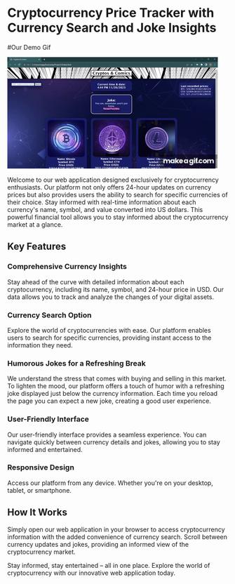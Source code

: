 # Cryptocurrency Price Tracker with Currency Search and Joke Insights

#Our Demo Gif

![](Demo.gif)

Welcome to our web application designed exclusively for cryptocurrency enthusiasts. Our platform not only offers 24-hour updates on currency prices but also provides users the ability to search for specific currencies of their choice. Stay informed with real-time information about each currency's name, symbol, and value converted into US dollars. This powerful financial tool allows you to stay informed about the cryptocurrency market at a glance.

## Key Features

### Comprehensive Currency Insights
Stay ahead of the curve with detailed information about each cryptocurrency, including its name, symbol, and 24-hour price in USD. Our data allows you to track and analyze the changes of your digital assets.

### Currency Search Option
Explore the world of cryptocurrencies with ease. Our platform enables users to search for specific currencies, providing instant access to the information they need.

### Humorous Jokes for a Refreshing Break
We understand the stress that comes with buying and selling in this market. To lighten the mood, our platform offers a touch of humor with a refreshing joke displayed just below the currency information. Each time you reload the page you can expect a new joke, creating a good user experience.

### User-Friendly Interface
Our user-friendly interface provides a seamless experience. You can navigate quickly between currency details and jokes, allowing you to stay informed and entertained.

### Responsive Design
Access our platform from any device. Whether you're on your desktop, tablet, or smartphone.

## How It Works
Simply open our web application in your browser to access cryptocurrency information with the added convenience of currency search. Scroll between currency updates and jokes, providing an informed view of the cryptocurrency market.

Stay informed, stay entertained – all in one place. Explore the world of cryptocurrency with our innovative web application today.
